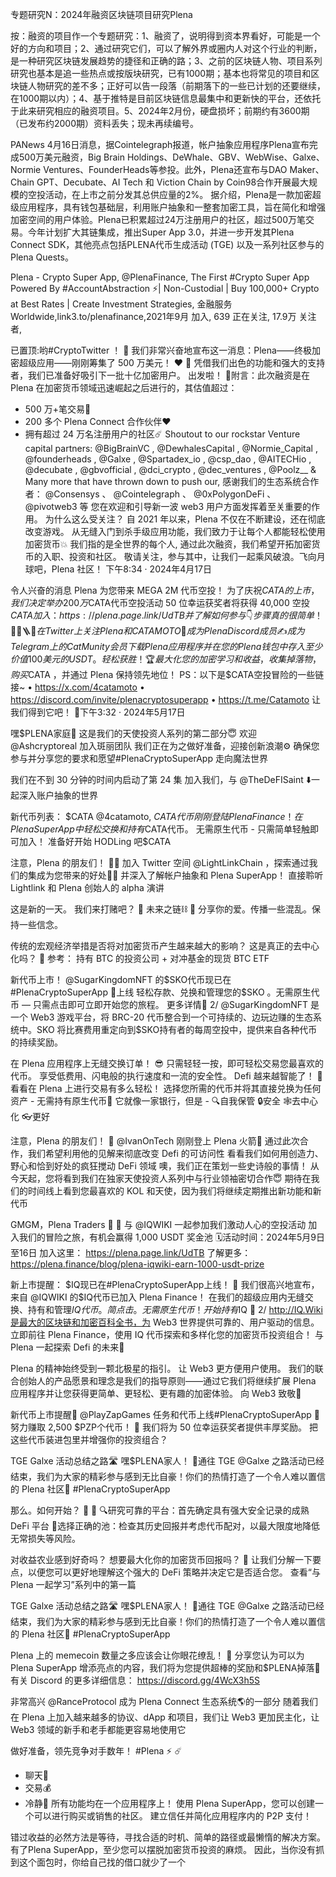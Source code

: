 专题研究N：2024年融资区块链项目研究Plena 


按：融资的项目作一个专题研究：1、融资了，说明得到资本界看好，可能是一个好的方向和项目；2、通过研究它们，可以了解外界或圈内人对这个行业的判断，是一种研究区块链发展趋势的捷径和正确的路；3、之前的区块链人物、项目系列研究也基本是追一些热点或按版块研究，已有1000期；基本也将常见的项目和区块链人物研究的差不多；正好可以告一段落（前期落下的一些已计划的还要继续，在1000期以内）；4、基于推特是目前区块链信息最集中和更新快的平台，还依托于此来研究相应的融资项目。5、2024年2月份，硬盘损坏；前期约有3600期（已发布约2000期）资料丢失；现未再续编号。


PANews 4月16日消息，据Cointelegraph报道，帐户抽象应用程序Plena宣布完成500万美元融资，Big Brain Holdings、DeWhale、GBV、WebWise、Galxe、Normie Ventures、FounderHeads等参投。此外，Plena还宣布与DAO Maker、Chain GPT、Decubate、AI Tech 和 Viction Chain by Coin98合作开展最大规模的空投活动，在上市之前分发其总供应量的2%。
据介绍，Plena是一款加密超级应用程序，具有钱包基础层，利用账户抽象和一整套加密工具，旨在简化和增强加密空间的用户体验。Plena已积累超过24万注册用户的社区，超过500万笔交易。今年计划扩大其链集成，推出Super App 3.0，并进一步开发其Plena Connect SDK，其他亮点包括PLENA代币生成活动 (TGE) 以及一系列社区参与的Plena Quests。

Plena - Crypto Super App,
@PlenaFinance,
The First #Crypto Super App Powered By #AccountAbstraction ⚡️| Non-Custodial | Buy 100,000+ Crypto at Best Rates | Create Investment Strategies,
金融服务Worldwide,link3.to/plenafinance,2021年9月 加入,
639 正在关注,
17.9万 关注者,


已置顶:哟#CryptoTwitter ！ 🎉
我们非常兴奋地宣布这一消息：Plena——终极加密超级应用——刚刚筹集了 500 万美元！ ❤️ 💸
凭借我们出色的功能和强大的支持者，我们已准备好吸引下一批十亿加密用户。
出发啦！ 🤘附言：此次融资是在 Plena 在加密货币领域迅速崛起之后进行的，其估值超过：
- 500 万+笔交易🥡
- 200 多个 Plena Connect 合作伙伴❤️
- 拥有超过 24 万名注册用户的社区☄️
Shoutout to our rockstar Venture capital partners:
@BigBrainVC
 , 
@DewhalesCapital
 , 
@Normie_Capital
 , 
@founderheads
, 
@Galxe
 , 
@Spartadex_io
 , 
@csp_dao
 , 
@AITECHio
 , 
@decubate
 , 
@gbvofficial
 , 
@dci_crypto
 , 
@dec_ventures
 , 
@Poolz__
  & Many more that have thrown down to push our,
感谢我们的生态系统合作者： 
@Consensys
 、 
@Cointelegraph
 、 
@0xPolygonDeFi
 、 
@pivotweb3
等
您在欢迎和引导新一波 web3 用户方面发挥着至关重要的作用。
为什么这么受关注？
自 2021 年以来，Plena 不仅在不断建设，还在彻底改变游戏。
从无缝入门到杀手级应用功能，我们致力于让每个人都能轻松使用加密货币💥
我们指的是全世界的每个人,
通过此次融资，我们希望开拓加密货币的入职、投资和社区。
敬请关注，参与其中，让我们一起乘风破浪。飞向月球吧，Plena 社区！ 下午8:34 · 2024年4月17日

令人兴奋的消息
Plena 为您带来 MEGA 2M 代币空投！
为了庆祝$CATA的上市，我们决定举办 200 万$CATA代币空投活动
50 位幸运获奖者将获得 40,000 空投$CATA
加入： https://plena.page.link/UdTB
并了解如何参与👇
步骤真的很简单！ 🚶‍♂️🪜
🦶在 Twitter 上关注 Plena 和 CATAMOTO
📝成为 Plena Discord 成员
✍️成为 Telegram 上的 CatMunity 会员
下载 Plena 应用程序并在您的 Plena 钱包中存入至少价值 100 美元的 USDT。
轻松获胜！ 🏆
最大化您的加密学习和收益，收集掉落物，购买$CATA ，并通过 Plena 保持领先地位！
PS：以下是$CATA空投冒险的一些链接~
• https://x.com/4catamoto
• https://discord.com/invite/plenacryptosuperapp
• https://t.me/Catamoto
让我们得到它吧！ 🤑下午3:32 · 2024年5月17日

嘿$PLENA家庭👋
这是我们的天使投资人系列的第二部分😇
欢迎
@Ashcryptoreal
加入斑丽团队
我们正在为之做好准备，迎接创新浪潮⚙️
确保您参与并分享您的要求和愿望#PlenaCryptoSuperApp
走向魔法世界

我们在不到 30 分钟的时间内启动了第 24 集
加入我们，与
@TheDeFISaint
 ⬇️一起深入账户抽象的世界

新代币列表： $CATA 
@4catamoto,
$CATA代币刚刚登陆 Plena Finance！
在 Plena SuperApp 中轻松交换和持有$CATA代币。
无需原生代币 - 只需简单轻触即可加入！
准备好开始 HODLing 吧$CATA

注意，Plena 的朋友们！ 🚨🚨
加入 Twitter 空间
@LightLinkChain
 ，探索通过我们的集成为您带来的好处👀🤯
并深入了解帐户抽象和 Plena SuperApp！
直接聆听 Lightlink 和 Plena 创始人的 alpha 演讲

这是新的一天。
我们来打赌吧？ 👀
未来之链⛓️ 💓
分享你的爱。传播一些混乱。保持一些信念。

传统的宏观经济举措是否将对加密货币产生越来越大的影响？
这是真正的去中心化吗？ 👀
参考：
持有 BTC 的投资公司 +
对冲基金的现货 BTC ETF

新代币上市！
@SugarKingdomNFT
的$SKO代币现已在#PlenaCryptoSuperApp 🎉上线
轻松存款、兑换和管理您的$SKO 。无需原生代币 — 只需点击即可立即开始您的旅程。
更多详情🔽
2/ 
@SugarKingdomNFT
是一个 Web3 游戏平台，将 BRC-20 代币整合到一个可持续的、边玩边赚的生态系统中。SKO 将比赛费用重定向到$SKO持有者的每周空投中，提供来自各种代币的持续奖励。

在 Plena 应用程序上无缝交换订单！ 😎
只需轻轻一按，即可轻松交易您最喜欢的代币。
享受低费用、闪电般的执行速度和一流的安全性。
Defi 越来越智能了！ 🧠
看看在 Plena 上进行交易有多么轻松！
选择您所需的代币并将其直接兑换为任何资产 - 无需持有原生代币👀
它就像一家银行，但是 -
🔍自我保管
🔒安全
🕸️去中心化
👓更好

注意，Plena 的朋友们！ 📣
@IvanOnTech
刚刚登上 Plena 火箭🚀
通过此次合作，我们希望利用他的见解来彻底改变 Defi 的可访问性
看看我们如何用创造力、野心和恰到好处的疯狂搅动 DeFi 领域
噢，我们正在策划一些史诗般的事情！
从今天起，您将看到我们在独家天使投资人系列中与行业领袖密切合作😇
期待在我们的时间线上看到您最喜欢的 KOL 和天使，因为我们将继续定期推出新功能和新代币

 GMGM，Plena Traders 🌊 🚀
与
@IQWIKI
一起参加我们激动人心的空投活动
加入我们的冒险之旅，有机会赢得 1,000 USDT 奖金池
🗓活动时间：2024年5月9日至16日
加入这里： https://plena.page.link/UdTB
了解更多： https://plena.finance/blog/plena-iqwiki-earn-1000-usdt-prize

新上市提醒： $IQ现已在#PlenaCryptoSuperApp上线！ 🚀
我们很高兴地宣布，来自
@IQWIKI
的$IQ代币已加入 Plena Finance！
在我们的超级应用内无缝交换、持有和管理$IQ代币。
简点击。无需原生代币！
开始持有$IQ 👀
2/ http://IQ.Wiki是最大的区块链和加密百科全书，为 Web3 世界提供可靠的、用户驱动的信息。
立即前往 Plena Finance，使用 IQ 代币探索和多样化您的加密货币投资组合！
与 Plena 一起探索 Defi 的未来🎯

Plena 的精神始终受到一颗北极星的指引。
让 Web3 更方便用户使用。
我们的联合创始人的产品愿景和理念是我们的指导原则——通过它我们将继续扩展 Plena 应用程序并让您获得更简单、更轻松、更有趣的加密体验。
向 Web3 致敬🍻

新代币上市提醒🚨
@PlayZapGames
任务和代币上线#PlenaCryptoSuperApp 🚨
努力赚取 2,500 $PZP个代币！ 💸
我们将为 50 位幸运获奖者提供丰厚奖励。
把这些代币装进包里并增强你的投资组合？ 

TGE Galxe 活动总结之路🛣️
嘿$PLENA家人！ 👋通往 TGE 
@Galxe
之路活动已经结束，我们为大家的精彩参与感到无比自豪！你们的热情打造了一个令人难以置信的 Plena 社区💪 #PlenaCryptoSuperApp

那么。如何开始？ 💭 🏃
🔍研究可靠的平台：首先确定具有强大安全记录的成熟 DeFi 平台
🎱选择正确的池：检查其历史回报并考虑代币配对，以最大限度地降低无常损失等风险。

对收益农业感到好奇吗？
想要最大化你的加密货币回报吗？ 💸
让我们分解一下要点，以便您可以更好地理解这个强大的 DeFi 策略并决定它是否适合您。
查看“与 Plena 一起学习”系列中的第一篇

TGE Galxe 活动总结之路🛣️
嘿$PLENA家人！ 👋通往 TGE 
@Galxe
之路活动已经结束，我们为大家的精彩参与感到无比自豪！你们的热情打造了一个令人难以置信的 Plena 社区💪 #PlenaCryptoSuperApp

Plena 上的 memecoin 数量之多应该会让你眼花缭乱！ 🤯
分享您认为可以为 Plena SuperApp 增添亮点的内容，我们将为您提供超棒的奖励和$PLENA掉落👀
有关 Discord 的更多详细信息： https://discord.gg/4WcX3h5S

非常高兴
@RanceProtocol
成为 Plena Connect 生态系统🌎的一部分
随着我们在 Plena 上加入越来越多的协议、dApp 和项目，我们让 Web3 更加民主化，让 Web3 领域的新手和老手都能更容易地使用它

做好准备，领先竞争对手数年！ #Plena ⚡ ☄️
- 聊天💬
- 交易💰
- 冷静🍺
所有功能均在一个应用程序上！
使用 Plena SuperApp，您可以创建一个可以进行购买或销售的社区。
建立信任并简化应用程序内的 P2P 支付！ 

错过收益的必然方法是等待，寻找合适的时机、简单的路径或最懒惰的解决方案。
有了Plena SuperApp，至少您可以摆脱加密货币投资的麻烦。
因此，当你没有抓到这个面包时，你给自己找的借口就少了一个
